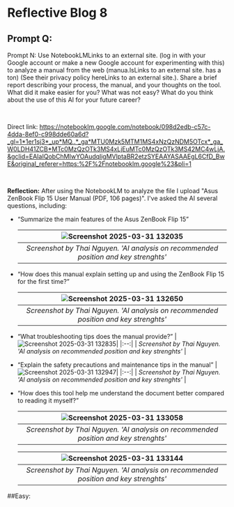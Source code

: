 # Reflective Blog 8

## Prompt Q:

Prompt N: Use NotebookLMLinks to an external site. (log in with your Google account or make a new Google account for experimenting with this) to analyze a manual from the web (manua.lsLinks to an external site. has a ton) (See their privacy policy hereLinks to an external site.). Share a brief report describing your process, the manual, and your thoughts on the tool. What did it make easier for you? What was not easy? What do you think about the use of this AI for your future career?

<br>

Direct link: https://notebooklm.google.com/notebook/098d2edb-c57c-4dda-8ef0-c998dde60a6d?_gl=1*1er1sj3*_up*MQ..*_ga*MTU0Mzk5MTM1MS4xNzQzNDM5OTcx*_ga_W0LDH41ZCB*MTc0MzQzOTk3MS4xLjEuMTc0MzQzOTk3MS42MC4wLjA.&gclid=EAIaIQobChMIwYOAudqligMVlptaBR2etzSYEAAYASAAEgL6CfD_BwE&original_referer=https:%2F%2Fnotebooklm.google%23&pli=1


<br>

**Reflection:** After using the NotebookLM to analyze the file I upload "Asus ZenBook Flip 15 User Manual (PDF, 106 pages)". I've asked the AI several questions, including:

- “Summarize the main features of the Asus ZenBook Flip 15”

  |![Screenshot 2025-03-31 132035](https://github.com/user-attachments/assets/7f7d355f-5b0d-475b-bf42-74b2c773e3ed)|
  |:--:| 
  | *Screenshot by Thai Nguyen. 'AI analysis on recommended position and key strenghts'* |


- “How does this manual explain setting up and using the ZenBook Flip 15 for the first time?”

  |![Screenshot 2025-03-31 132650](https://github.com/user-attachments/assets/4bebbcb7-20eb-4e96-9f18-4fa032160477)|
  |:--:|
  | *Screenshot by Thai Nguyen. 'AI analysis on recommended position and key strenghts'* |
  
- “What troubleshooting tips does the manual provide?”
  |  ![Screenshot 2025-03-31 132835](https://github.com/user-attachments/assets/2e4016f7-e38c-4284-b557-be7f8aa18633)|
  |:--:|
  | *Screenshot by Thai Nguyen. 'AI analysis on recommended position and key strenghts'* |
  
- “Explain the safety precautions and maintenance tips in the manual”
  |![Screenshot 2025-03-31 132947](https://github.com/user-attachments/assets/65c5ab59-a9f8-44af-95c6-d37897d0bfab)|
  |:--:|
  | *Screenshot by Thai Nguyen. 'AI analysis on recommended position and key strenghts'* |
  
- “How does this tool help me understand the document better compared to reading it myself?”
  
  |![Screenshot 2025-03-31 133058](https://github.com/user-attachments/assets/b9c9232d-956c-4618-8509-d138601eb72c)|
  |:--:|
  | *Screenshot by Thai Nguyen. 'AI analysis on recommended position and key strenghts'* |

  |![Screenshot 2025-03-31 133144](https://github.com/user-attachments/assets/f764215c-110c-4a63-b99a-c437a522e071)|
  |:--:|
  | *Screenshot by Thai Nguyen. 'AI analysis on recommended position and key strenghts'* |



##Easy: 


 
